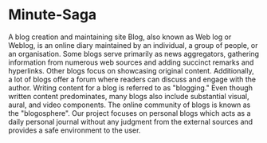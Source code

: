 # Minute-Saga
A blog creation and maintaining site
Blog, also known as Web log or Weblog, is an online diary maintained by an individual, a group of people, or an organisation. Some blogs serve primarily as news aggregators, gathering information from numerous web sources and adding succinct remarks and hyperlinks. Other blogs focus on showcasing original content. Additionally, a lot of blogs offer a forum where readers can discuss and engage with the author. Writing content for a blog is referred to as "blogging." Even though written content predominates, many blogs also include substantial visual, aural, and video components. The online community of blogs is known as the "blogosphere". Our project focuses on personal blogs which acts as a daily personal journal without any judgment from the external sources and provides a safe environment to the user.
